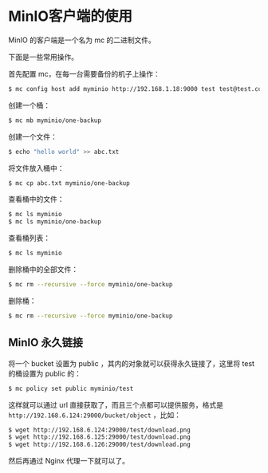 # MinIO客户端的使用

MinIO 的客户端是一个名为 mc 的二进制文件。

下面是一些常用操作。

首先配置 mc，在每一台需要备份的机子上操作：

```bash
$ mc config host add myminio http://192.168.1.18:9000 test test@test.com
```

创建一个桶：

```bash
$ mc mb myminio/one-backup
```

创建一个文件：

```bash
$ echo "hello world" >> abc.txt
```

将文件放入桶中：

```bash
$ mc cp abc.txt myminio/one-backup
```

查看桶中的文件：

```bash
$ mc ls myminio
$ mc ls myminio/one-backup
```

查看桶列表：

```bash
$ mc ls myminio
```

删除桶中的全部文件：

```bash
$ mc rm --recursive --force myminio/one-backup
```



删除桶：

```bash
$ mc rm --recursive --force myminio/one-backup
```





## MinIO 永久链接

将一个 bucket 设置为 public ，其内的对象就可以获得永久链接了，这里将 test 的桶设置为 public 的：

```bash
$ mc policy set public myminio/test
```

这样就可以通过 url 直接获取了，而且三个点都可以提供服务，格式是 `http://192.168.6.124:29000/bucket/object` ，比如：

```bash
$ wget http://192.168.6.124:29000/test/download.png
$ wget http://192.168.6.125:29000/test/download.png
$ wget http://192.168.6.126:29000/test/download.png
```

然后再通过 Nginx 代理一下就可以了。













